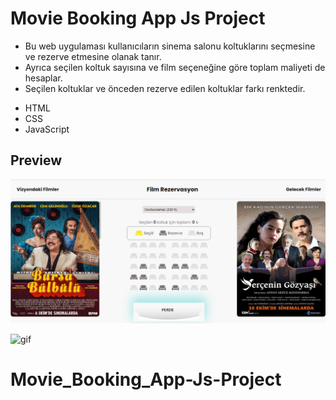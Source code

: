 # Movie Booking App Js Project

- Bu web uygulaması kullanıcıların sinema salonu koltuklarını seçmesine ve rezerve etmesine olanak tanır.
- Ayrıca seçilen koltuk sayısına ve film seçeneğine göre toplam maliyeti de hesaplar.
- Seçilen koltuklar ve önceden rezerve edilen koltuklar farkı renktedir.

* HTML
* CSS
* JavaScript

## Preview

![print-screen](screen.png)

![gif](gif.gif)
# Movie_Booking_App-Js-Project
